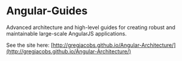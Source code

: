 # Angular-Guides
Advanced architecture and high-level guides for creating robust and 
maintainable large-scale AngularJS applications.

See the site here: [http://gregjacobs.github.io/Angular-Architecture/](http://gregjacobs.github.io/Angular-Architecture/)
